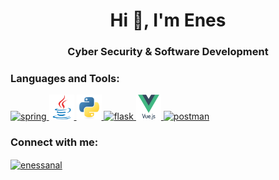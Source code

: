 <h1 align="center">Hi 👋, I'm Enes</h1>
<h3 align="center">Cyber Security & Software Development</h3>

<h3 align="left">Languages and Tools:</h3>
<p align="left">

   <a href="https://spring.io/" target="_blank" rel="noreferrer">
   <img src="https://www.vectorlogo.zone/logos/springio/springio-icon.svg" alt="spring" width="40" height="40"/>
   </a>
  
   <a href="https://www.java.com" target="_blank" rel="noreferrer">
   <img src="https://raw.githubusercontent.com/devicons/devicon/master/icons/java/java-original.svg" alt="java" width="40" height="40"/>
   </a>
   
   <a href="https://www.python.org" target="_blank" rel="noreferrer">
   <img src="https://raw.githubusercontent.com/devicons/devicon/master/icons/python/python-original.svg" alt="python" width="40" height="40"/>
   </a>
   
   <a href="https://flask.palletsprojects.com/" target="_blank" rel="noreferrer">
   <img src="https://www.vectorlogo.zone/logos/pocoo_flask/pocoo_flask-icon.svg" alt="flask" width="40" height="40"/>
   </a>
   
  <a href="https://vuejs.org/" target="_blank" rel="noreferrer">
   <img src="https://raw.githubusercontent.com/devicons/devicon/master/icons/vuejs/vuejs-original-wordmark.svg" alt="vuejs" width="40" height="40"/>
  </a>
   
   
   <a href="https://postman.com" target="_blank" rel="noreferrer">
   <img src="https://www.vectorlogo.zone/logos/getpostman/getpostman-icon.svg" alt="postman" width="40" height="40"/>
   </a>
</p>

<h3 align="left">Connect with me:</h3>
<p align="left">
  <a href="https://tr.linkedin.com/in/enessanal" target="blank"><img align="center" src="https://raw.githubusercontent.com/rahuldkjain/github-profile-readme-generator/master/src/images/icons/Social/linked-in-alt.svg" alt="enessanal" height="30" width="40" /></a>
</p>



  <!--
**enessanal/enessanal** is a ✨ _special_ ✨ repository because its `README.md` (this file) appears on your GitHub profile.

Here are some ideas to get you started:

- 🔭 I’m currently working on ...
- 🌱 I’m currently learning ...
- 👯 I’m looking to collaborate on ...
- 🤔 I’m looking for help with ...
- 💬 Ask me about ...
- 📫 How to reach me: ...
- 😄 Pronouns: ...
- ⚡ Fun fact: ...
-->
